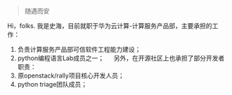> 随遇而安

Hi，folks. 我是史海，目前就职于华为云计算-计算服务产品部，主要承担的工作：
1. 负责计算服务产品部可信软件工程能力建设；
2. python编程语言Lab成员之一；
&emsp; 另外，在开源社区上也承担了部分开发者职责：
1. 原openstack/rally项目核心开发人员；
2. python triage团队成员；

